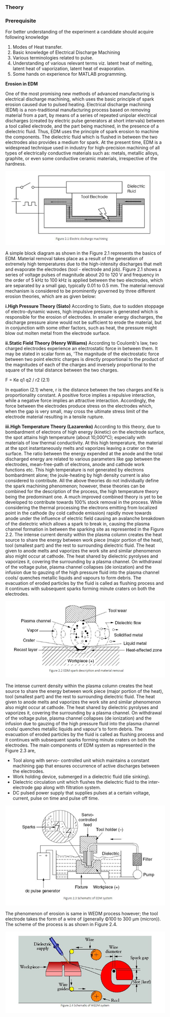 ### Theory

### Prerequisite

For better understanding of the experiment a candidate should acquire following knowledge

1.   Modes of Heat transfer.
2.   Basic knowledge of Electrical Discharge Machining
3.   Various terminologies related to pulse.
4.   Understanding of various relevant terms viz. latent heat of melting, latent heat of vaporization, latent heat of evaporation.
5.   Some hands on experience for MATLAB programming.

**Erosion in EDM**

One of the most promising new methods of advanced manufacturing is electrical discharge machining, which uses the basic principle of spark erosion caused due to pulsed heating. Electrical discharge machining (EDM) is a non-traditional manufacturing process based on removing material from a part, by means of a series of repeated unipolar electrical discharges (created by electric pulse generators at short intervals) between a tool called electrode, and the part being machined, in the presence of a dielectric fluid. Thus, EDM uses the principle of spark erosion to machine the components. The dielectric fluid which is flushed in between the two electrodes also provides a medium for spark. At the present time, EDM is a widespread technique used in industry for high-precision machining of all types of electrically conductive materials such as: metals, metallic alloys, graphite, or even some conductive ceramic materials, irrespective of the hardness.

<center><img src="images/img1.JPG" title="" /></center>

A simple block diagram as shown in the Figure 2.1 represents the basics of EDM. Material removal takes place as a result of the generation of extremely high temperatures due to the high-intensity discharges that melt and evaporate the electrodes (tool - electrode and job). Figure 2.1 shows a series of voltage pulses of magnitude about 20 to 120 V and frequency in the order of 5 kHz to 100 kHz is applied between the two electrodes, which are separated by a small gap, typically 0.01 to 0.5 mm. The material removal mechanism is considered to be prominently governed by three different erosion theories, which are as given below:

**i.High Pressure Theory (Siato)**
According to Siato, due to sudden stoppage of electro-dynamic waves, high impulsive pressure is generated which is responsible for the erosion of electrodes. In smaller energy discharges, the discharge pressure alone would not be sufficient to erode the material, but in conjunction with some other factors, such as heat, the pressure might blow out molten metal from the electrode surface.

**ii.Static Field Theory (Henry Williams)**
According to Coulomb's law, two charged electrodes experience an electrostatic force in between them. It may be stated in scalar form as, 'The magnitude of the electrostatic force between two point electric charges is directly proportional to the product of the magnitudes of each of the charges and inversely proportional to the square of the total distance between the two charges.

F = Ke q1 q2 / r2         (2.1)

In equation (2.1) where, r is the distance between the two charges and Ke is proportionality constant. A positive force implies a repulsive interaction, while a negative force implies an attractive interaction. Accordingly, the force between the electrodes produce stress on the electrodes which, when the gap is very small, may cross the ultimate stress limit of the electrode material resulting in a tensile rupture.

**iii.High Temperature Theory (Lazarenko)**
According to this theory, due to bombardment of electrons of high energy (kinetic) on the electrode surface, the spot attains high temperature (about 10,000&deg;C); especially with materials of low thermal conductivity. At this high temperature, the material at the spot instantaneously melts and vaporizes leaving a crater on the surface. The ratio between the energy expended at the anode and the total discharged energy are related to various parameters like gap between the electrodes, mean-free-path of electrons, anode and cathode work functions etc. This high temperature is not generated by electrons bombardment alone; the joule-heating by high density current is also considered to contribute. All the above theories do not individually define the spark machining phenomenon; however, these theories can be combined for the description of the process, the high temperature theory being the predominant one. A much improved combined theory is yet to be developed to contribute towards 100% stock removal in the process. While considering the thermal processing the electrons emitting from localized point in the cathode (by cold cathode emission) rapidly move towards anode under the influence of electric field causing an avalanche breakdown of the dielectric which allows a spark to break in, causing the plasma channel formation in between the sparking site as represented in the Figure 2.2. The intense current density within the plasma column creates the heat source to share the energy between work piece (major portion of the heat), tool (smallest part) and the rest to surrounding dielectric fluid. The heat given to anode melts and vaporizes the work site and similar phenomenon also might occur at cathode. The heat shared by dielectric pyrolyses and vaporizes it, covering the surrounding by a plasma channel. On withdrawal of the voltage pulse, plasma channel collapses (de ionization) and the infusion due to gauzing of the high pressure fluid into the plasma channel cools/ quenches metallic liquids and vapours to form debris. The evacuation of eroded particles by the fluid is called as flushing process and it continues with subsequent sparks forming minute craters on both the electrodes.

<center><img src="images/img2.JPG" title="" /></center>

The intense current density within the plasma column creates the heat source to share the energy between work piece (major portion of the heat), tool (smallest part) and the rest to surrounding dielectric fluid. The heat given to anode melts and vaporizes the work site and similar phenomenon also might occur at cathode. The heat shared by dielectric pyrolyses and vaporizes it, covering the surrounding by a plasma channel. On withdrawal of the voltage pulse, plasma channel collapses (de ionization) and the infusion due to gauzing of the high pressure fluid into the plasma channel cools/ quenches metallic liquids and vapour's to form debris. The evacuation of eroded particles by the fluid is called as flushing process and it continues with subsequent sparks forming minute craters on both the electrodes. The main components of EDM system as represented in the Figure 2.3 are,

* Tool along with servo- controlled unit which maintains a constant machining gap that ensures occurrence of active discharges between the electrodes.
* Work holding device, submerged in a dielectric fluid (die sinking).
* Dielectric circulation unit which flushes the dielectric fluid to the inter-electrode gap along with filtration system.
* DC pulsed power supply that supplies pulses at a certain voltage, current, pulse on time and pulse off time.

<center><img src="images/img3.JPG" title="" /></center>
	  
The phenomenon of erosion is same in WEDM process however; the tool electrode takes the form of a wire of (generally &Phi;100 to 300 &mu;m (micron)). The scheme of the process is as shown in Figure 2.4.

<center><img src="images/img4.JPG" title="" /></center>

